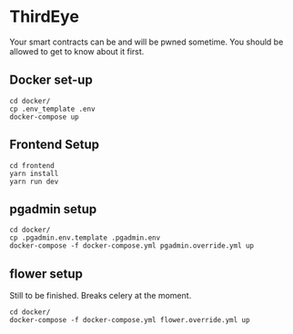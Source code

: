 # ThirdEye 

Your smart contracts can be and will be pwned sometime. You should be allowed to get to know about it first.

## Docker set-up 

```
cd docker/
cp .env_template .env
docker-compose up
```

## Frontend Setup

```
cd frontend
yarn install
yarn run dev
```

## pgadmin setup

```
cd docker/
cp .pgadmin.env.template .pgadmin.env
docker-compose -f docker-compose.yml pgadmin.override.yml up
```

## flower setup

Still to be finished. Breaks celery at the moment.

```
cd docker/
docker-compose -f docker-compose.yml flower.override.yml up
```


